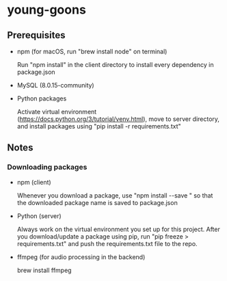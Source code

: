 # young-goons

## Prerequisites

* npm (for macOS, run "brew install node" on terminal)

  Run "npm install" in the client directory to install every dependency in package.json

* MySQL (8.0.15-community)

* Python packages

  Activate virtual environment (https://docs.python.org/3/tutorial/venv.html),
  move to server directory, and install packages using "pip install -r requirements.txt"
  
## Notes

### Downloading packages

* npm (client)

  Whenever you download a package, use "npm install --save <package name>"
  so that the downloaded package name is saved to package.json
  
* Python (server)

  Always work on the virtual environment you set up for this project.
  After you download/update a package using pip, run "pip freeze > requirements.txt"
  and push the requirements.txt file to the repo.

* ffmpeg (for audio processing in the backend)

    brew install ffmpeg